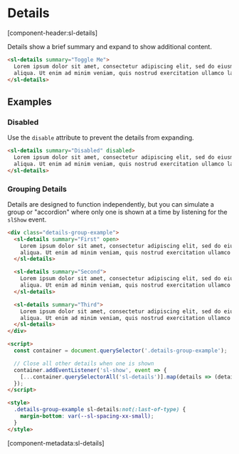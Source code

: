 # Details

[component-header:sl-details]

Details show a brief summary and expand to show additional content.

```html preview
<sl-details summary="Toggle Me">
  Lorem ipsum dolor sit amet, consectetur adipiscing elit, sed do eiusmod tempor incididunt ut labore et dolore magna
  aliqua. Ut enim ad minim veniam, quis nostrud exercitation ullamco laboris nisi ut aliquip ex ea commodo consequat.
</sl-details>
```

## Examples

### Disabled

Use the `disable` attribute to prevent the details from expanding.

```html preview
<sl-details summary="Disabled" disabled>
  Lorem ipsum dolor sit amet, consectetur adipiscing elit, sed do eiusmod tempor incididunt ut labore et dolore magna
  aliqua. Ut enim ad minim veniam, quis nostrud exercitation ullamco laboris nisi ut aliquip ex ea commodo consequat.
</sl-details>
```

### Grouping Details

Details are designed to function independently, but you can simulate a group or "accordion" where only one is shown at a time by listening for the `slShow` event.

```html preview
<div class="details-group-example">
  <sl-details summary="First" open>
    Lorem ipsum dolor sit amet, consectetur adipiscing elit, sed do eiusmod tempor incididunt ut labore et dolore magna
    aliqua. Ut enim ad minim veniam, quis nostrud exercitation ullamco laboris nisi ut aliquip ex ea commodo consequat.
  </sl-details>

  <sl-details summary="Second">
    Lorem ipsum dolor sit amet, consectetur adipiscing elit, sed do eiusmod tempor incididunt ut labore et dolore magna
    aliqua. Ut enim ad minim veniam, quis nostrud exercitation ullamco laboris nisi ut aliquip ex ea commodo consequat.
  </sl-details>

  <sl-details summary="Third">
    Lorem ipsum dolor sit amet, consectetur adipiscing elit, sed do eiusmod tempor incididunt ut labore et dolore magna
    aliqua. Ut enim ad minim veniam, quis nostrud exercitation ullamco laboris nisi ut aliquip ex ea commodo consequat.
  </sl-details>
</div>

<script>
  const container = document.querySelector('.details-group-example');

  // Close all other details when one is shown
  container.addEventListener('sl-show', event => {
    [...container.querySelectorAll('sl-details')].map(details => (details.open = event.target === details));
  });
</script>

<style>
  .details-group-example sl-details:not(:last-of-type) {
    margin-bottom: var(--sl-spacing-xx-small);
  }
</style>
```

[component-metadata:sl-details]
